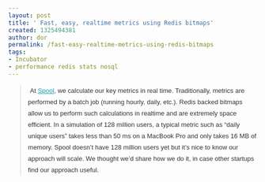 ```yaml
---
layout: post
title: ' Fast, easy, realtime metrics using Redis bitmaps'
created: 1325494381
author: dor
permalink: /fast-easy-realtime-metrics-using-redis-bitmaps
tags:
- Incubator
- performance redis stats nosql
---
```

<blockquote>
<p>&nbsp;<span style="background-image: initial; background-attachment: initial; background-origin: initial; background-clip: initial; color: rgb(51, 51, 51); font-family: Verdana, Arial, Helvetica, sans-serif; font-size: 13px; line-height: 23px; ">At&nbsp;</span><a href="http://www.getspool.com/" target="_blank" style="color: rgb(29, 156, 172); text-decoration: underline; background-image: initial; background-attachment: initial; background-origin: initial; background-clip: initial; border-top-width: 0px; border-right-width: 0px; border-bottom-width: 0px; border-left-width: 0px; border-style: initial; border-color: initial; border-image: initial; font-size: 13px; outline-width: 0px; outline-style: initial; outline-color: initial; vertical-align: baseline; font-family: Verdana, Arial, Helvetica, sans-serif; line-height: 23px; ">Spool</a><span style="color: rgb(51, 51, 51); font-family: Verdana, Arial, Helvetica, sans-serif; font-size: 13px; line-height: 23px; ">, we calculate our key metrics in real time. Traditionally, metrics are performed by a batch job (running hourly, daily, etc.). Redis backed bitmaps allow us to perform such calculations in realtime and are extremely space efficient. In a simulation of 128 million users, a typical metric such as &ldquo;daily unique users&rdquo; takes less than 50 ms on a MacBook Pro and only takes 16 MB of memory. Spool doesn&rsquo;t have 128 million users yet but it&rsquo;s nice to know our approach will scale. We thought we&rsquo;d share how we do it, in case other startups find our approach useful.</span></p>
</blockquote>
